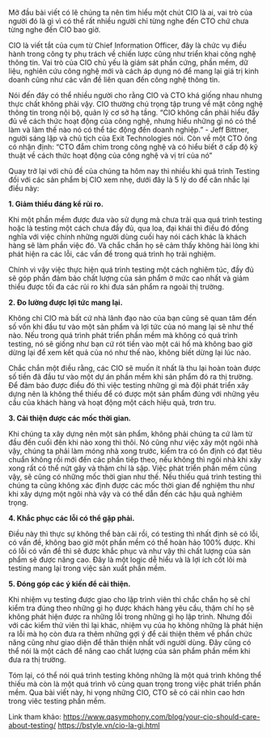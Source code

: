 Mở đầu bài viết có lẽ chúng ta nên tìm hiểu một chút CIO là ai, vai trò của người đó là gì vì có thể rất nhiều người chỉ từng nghe đến CTO chứ chưa từng nghe đến CIO bao giờ.

  CIO là viết tắt của cụm từ Chief Information Officer, đây là chức vụ điều hành trong công ty phụ trách về chiến lược cũng như triển khai công nghệ thông tin. Vai trò của CIO chủ yếu là giám sát phần cứng, phần mềm, dữ liệu, nghiên cứu công nghệ mới và cách áp dụng nó để mang lại giá trị kinh doanh cũng như các vấn đề liên quan đến công nghệ thông tin.

Nói đến đây có thể nhiều người cho rằng CIO và CTO khá giống nhau nhưng thực chất không phải vậy. CIO thường chú trọng tập trung về mặt công nghệ thông tin trong nội bộ, quản lý cơ sở hạ tầng. “CIO không cần phải hiểu đầy đủ về cách thức hoạt động của công nghệ, nhưng hiểu những gì nó có thể làm và làm thế nào nó có thể tác động đến doanh nghiệp.” - Jeff Bittner, người sáng lập và chủ tịch của Exit Technologies nói. Còn về một CTO ông có nhận định: “CTO đắm chìm trong công nghệ và có hiểu biết ở cấp độ kỹ thuật về cách thức hoạt động của công nghệ và vị trí của nó”

Quay trở lại với chủ đề của chúng ta hôm nay thì nhiều khi quá trình Testing đối với các sản phẩm bị CIO xem nhẹ, dưới đây là 5 lý do để cân nhắc lại điều này:

**1. Giảm thiểu đáng kể rủi ro.**

  Khi một phần mềm được đưa vào sử dụng mà chưa trải qua quá trình testing hoặc là testing một cách chưa đầy đủ, qua loa, đại khái thì điều đó đồng nghĩa với việc chính những người dùng cuối hay nói cách khác là khách hàng sẽ làm phần việc đó. Và chắc chắn họ sẽ cảm thấy không hài lòng khi phát hiện ra các lỗi, các vấn đề trong quá trình họ trải nghiệm.

  Chính vì vậy việc thực hiện quá trình testing một cách nghiêm túc, đầy đủ sẽ góp phần đảm bảo chất lượng của sản phẩm ở mức cao nhất và giảm thiểu được tối đa các rủi ro khi đưa sản phẩm ra ngoài thị trường.

**2. Đo lường được lợi tức mang lại.**
  
  Không chỉ CIO mà bất cứ nhà lãnh đạo nào của bạn cũng sẽ quan tâm đến số vốn khi đầu tư vào một sản phẩm và lợi tức của nó mang lại sẽ như thế nào. Nếu trong quá trình phát triển phần mềm mà không có quá trình testing, nó sẽ giống như bạn cứ rót tiền vào một cái hố mà không bao giờ dừng lại để xem kết quả của nó như thế nào, không biết dừng lại lúc nào.

  Chắc chắn một điều rằng, các CIO sẽ muốn ít nhất là thu lại hoàn toàn được số tiền đã đầu tư vào một dự án phần mềm khi sản phẩm đó ra thị trường. Để đảm bảo được điều đó thì việc testing những gì mà đội phát triển xây dựng nên là không thể thiếu để có được một sản phẩm đúng với những yêu cầu của khách hàng và hoạt động một cách hiệu quả, trơn tru.

**3. Cải thiện được các mốc thời gian.**

  Khi chúng ta xây dựng nên một sản phẩm, không phải chúng ta cứ làm từ đầu đến cuối đến khi nào xong thì thôi. Nó cũng như việc xây một ngôi nhà vậy, chúng ta phải làm móng nhà xong trước, kiểm tra có ổn định có đạt tiêu chuẩn không rồi mới đến các phần tiếp theo, nếu không thì ngôi nhà khi xây xong rất có thể nứt gãy và thậm chí là sập. Việc phát triển phần mềm cũng vậy, sẽ cũng có những mốc thời gian như thế. Nếu thiếu quá trình testing thì chúng ta cũng không xác định được các mốc thời gian để nghiệm thu như khi xây dựng một ngôi nhà vậy và có thể dẫn đến các hậu quả nghiêm trọng.

**4. Khắc phục các lỗi có thể gặp phải.**

  Điều này thì thực sự không thể bàn cãi rồi, có testing thì nhất định sẽ có lỗi, có vấn đề, không bao giờ một phần mềm có thể hoàn hảo 100% được. Khi có lỗi có vấn đề thì sẽ được khắc phục và như vậy thì chất lượng của sản phẩm sẽ được nâng cao. Đây là một logic dễ hiểu và là lợi ích cốt lõi mà testing mang lại trong việc sản xuất phần mềm.

**5. Đóng góp các ý kiến để cải thiện.**

Khi nhiệm vụ testing được giao cho lập trình viên thì chắc chắn họ sẽ chỉ kiểm tra đúng theo những gì họ được khách hàng yêu cầu, thậm chí họ sẽ không phát hiện được ra những lỗi trong những gì họ lập trình. Nhưng đối với các kiểm thử viên thì lại khác, nhiệm vụ của họ không những là phát hiện ra lỗi mà họ còn đưa ra thêm những gợi ý để cải thiện thêm về phần chức năng cũng như giao diện để thân thiện nhất với người dùng. Đây cũng có thể nói là một cách để nâng cao chất lượng của sản phẩm phần mềm khi đưa ra thị trường.

Tóm lại, có thể nói quá trình testing không những là một quá trình không thể thiếu mà còn là một quá trình vô cùng quan trọng trong việc phát triển phần mềm. Qua bài viết này, hi vọng những CIO, CTO sẽ có cái nhìn cao hơn trong viêc testing phần mềm.

Link tham khảo:
https://www.qasymphony.com/blog/your-cio-should-care-about-testing/
https://bstyle.vn/cio-la-gi.html